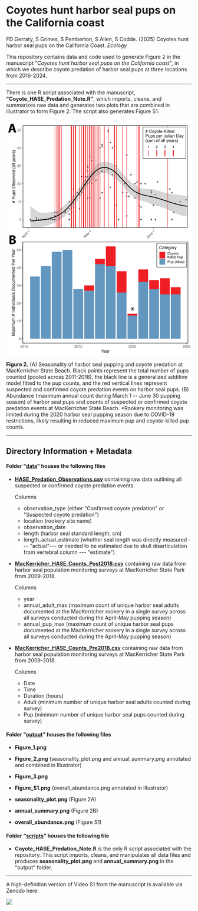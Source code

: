 # Coyotes hunt harbor seal pups on the California coast

FD Gerraty, S Grimes, S Pemberton, S Allen, S Codde. (2025) Coyotes hunt harbor seal pups on the California Coast. *Ecology*

This repository contains data and code used to generate Figure 2 in the manuscript "*Coyotes hunt harbor seal pups on the California coast*", in which we describe coyote predation of harbor seal pups at three locations from 2016-2024.

------------------------------------------------------------------------

There is one R script associated with the manuscript, **"Coyote_HASE_Predation_Note.R"**, which imports, cleans, and summarizes raw data and generates two plots that are combined in illustrator to form Figure 2. The script also generates Figure S1.

![](output/Figure_2.png)

**Figure 2.** (A) Seasonality of harbor seal pupping and coyote predation at MacKerricher State Beach. Black points represent the total number of pups counted (pooled across 2011-2018), the black line is a generalized additive model fitted to the pup counts, and the red vertical lines represent suspected and confirmed coyote predation events on harbor seal pups. (B) Abundance (maximum annual count during March 1 -- June 30 pupping season) of harbor seal pups and counts of suspected or confirmed coyote predation events at MacKerricher State Beach. \*Rookery monitoring was limited during the 2020 harbor seal pupping season due to COVID-19 restrictions, likely resulting in reduced maximum pup and coyote-killed pup counts.

------------------------------------------------------------------------

## Directory Information + Metadata

#### Folder "[data](https://github.com/fgerraty/Coyote_HASE_Predation_Note/tree/main/data)" houses the following files

-   [**HASE_Predation_Observations.csv**](https://github.com/fgerraty/Coyote_HASE_Predation_Note/blob/main/data/HASE_Predation_Observations.csv) containing raw data outlining all suspected or confirmed coyote predation events.

    Columns

    -   observation_type (either "Confirmed coyote predation" or "Suspected coyote predation")
    -   location (rookery site name)
    -   observation_date
    -   length (harbor seal standard length, cm)
    -   length_actual_estimate (whether seal length was directly measured --- "actual"--- or needed to be estimated due to skull disarticulation from vertebral column --- "estimate")

-   [**MacKerricher_HASE_Counts_Post2018.csv**](https://github.com/fgerraty/Coyote_HASE_Predation_Note/blob/main/data/MacKerricher_HASE_Counts_Post2018.csv) containing raw data from harbor seal population monitoring surveys at MacKerricher State Park from 2009-2018.

    Columns

    -   year
    -   annual_adult_max (maximum count of unique harbor seal adults documented at the MacKerricher rookery in a single survey across all surveys conducted during the April-May pupping season)
    -   annual_pup_max (maximum count of unique harbor seal pups documented at the MacKerricher rookery in a single survey across all surveys conducted during the April-May pupping season)

-   [**MacKerricher_HASE_Counts_Pre2018.csv**](https://github.com/fgerraty/Coyote_HASE_Predation_Note/blob/main/data/MacKerricher_HASE_Counts_Pre2018.csv) containing raw data from harbor seal population monitoring surveys at MacKerricher State Park from 2009-2018.

    Columns

    -   Date
    -   Time
    -   Duration (hours)
    -   Adult (minimum number of unique harbor seal adults counted during survey)
    -   Pup (minimum number of unique harbor seal pups counted during survey)

#### Folder "[output](https://github.com/fgerraty/Coyote_HASE_Predation_Note/tree/main/output)" houses the following files

-   **Figure_1.png**

-   **Figure_2.png** (seasonality_plot.png and annual_summary.png annotated and combined in Illustrator)

-   **Figure_3.png**

-   **Figure_S1.png** (overall_abundance.png annotated in Illustrator)

-   **seasonality_plot.png** (Figure 2A)

-   **annual_summary.png** (Figure 2B)

-   **overall_abundance.png** (Figure S1)

#### Folder "[scripts](https://github.com/fgerraty/Coyote_HASE_Predation_Note/tree/main/scripts)" houses the following file

-   **Coyote_HASE_Predation_Note.R** is the only R script associated with the repository. This script imports, cleans, and manipulates all data files and produces **seasonality_plot.png** and **annual_summary.png** in the "output" folder.

------------------------------------------------------------------------

A high-definition version of Video S1 from the manuscript is available via Zenodo here:

[![](https://zenodo.org/badge/DOI/10.5281/zenodo.13328687.svg)](https://doi.org/10.5281/zenodo.13328687)
